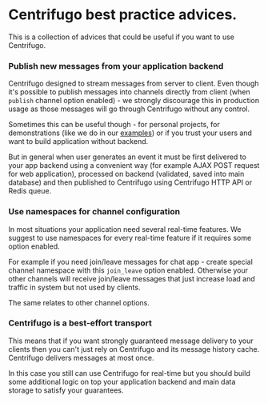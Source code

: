 # Centrifugo best practice advices.

This is a collection of advices that could be useful if you want to use Centrifugo.

### Publish new messages from your application backend

Centrifugo designed to stream messages from server to client. Even though it's possible to
publish messages into channels directly from client (when `publish` channel option enabled) -
we strongly discourage this in production usage as those messages will go through Centrifugo
without any control.

Sometimes this can be useful though - for personal projects, for demonstrations (like we do
in our [examples](https://github.com/centrifugal/examples)) or if you trust your users and want
to build application without backend.

But in general when user generates an event it must be first delivered to your app backend using
a convenient way (for example AJAX POST request for web application), processed on backend (validated,
saved into main database) and then published to Centrifugo using Centrifugo HTTP API or Redis queue.

### Use namespaces for channel configuration

In most situations your application need several real-time features. We suggest to use
namespaces for every real-time feature if it requires some option enabled.

For example if you need join/leave messages for chat app - create special channel namespace
with this `join_leave` option enabled. Otherwise your other channels will receive join/leave messages
that just increase load and traffic in system but not used by clients.

The same relates to other channel options.

### Centrifugo is a best-effort transport

This means that if you want strongly guaranteed message delivery to your clients then
you can't just rely on Centrifugo and its message history cache. Centrifugo delivers
messages at most once.

In this case you still can use Centrifugo for real-time but you should build some additional
logic on top your application backend and main data storage to satisfy your guarantees.